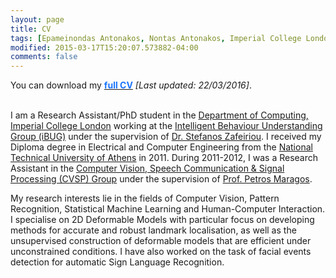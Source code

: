```yaml
---
layout: page
title: CV
tags: [Epameinondas Antonakos, Nontas Antonakos, Imperial College London, Computer Vision, Deformable Models, Menpo]
modified: 2015-03-17T15:20:07.573882-04:00
comments: false
---
```


You can download my <a href="../cv/antonakosCV.pdf"><font color="1A75FF"><b>full CV</b></font></a> *[Last updated: 22/03/2016]*.<br/><br/>
<!--<ul style="list-style-type:square">-->
  <!--<li><b>Apr 2013</b><span style="display:inline-block; width: 1cm;"></span>Ph.D. Candidate at Imperial College Londonas;lddddlllllllllllllllllllllllllllllllllllllllllllllllllllllllllllllllllllllllllllllllllllllllllllllllllllllllllllllllllllll</li>-->
  <!--<li><b>2004-2011</b> blah blah</li>-->
<!--</ul>  -->

I am a Research Assistant/PhD student in the [Department of Computing, Imperial College London](http://www.imperial.ac.uk/computing) working at the [Intelligent Behaviour Understanding Group (iBUG)](http://ibug.doc.ic.ac.uk/) under the supervision of [Dr. Stefanos Zafeiriou](https://wp.doc.ic.ac.uk/szafeiri/). I received my Diploma degree in Electrical and Computer Engineering from the [National Technical University of Athens](http://www.ntua.gr/) in 2011. During 2011-2012, I was a Research Assistant in the [Computer Vision, Speech Communication & Signal Processing (CVSP) Group](http://cvsp.cs.ntua.gr/) under the supervision of [Prof. Petros Maragos](http://cvsp.cs.ntua.gr/maragos/index.shtm).


My research interests lie in the fields of Computer Vision, Pattern Recognition, Statistical Machine Learning and Human-Computer Interaction. I specialise on 2D Deformable Models with particular focus on developing methods for accurate and robust landmark localisation, as well as the unsupervised construction of deformable models that are efficient under unconstrained conditions. I have also worked on the task of facial events detection for automatic Sign Language Recognition.
